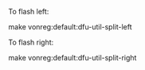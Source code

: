 To flash left:

make vonreg:default:dfu-util-split-left

To flash right:

make vonreg:default:dfu-util-split-right
